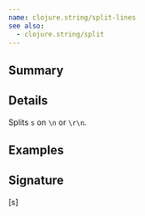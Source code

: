 ```yaml
---
name: clojure.string/split-lines
see also:
  - clojure.string/split
---
```


## Summary

## Details

Splits `s` on `\n` or `\r\n`.

## Examples

## Signature
[s]
